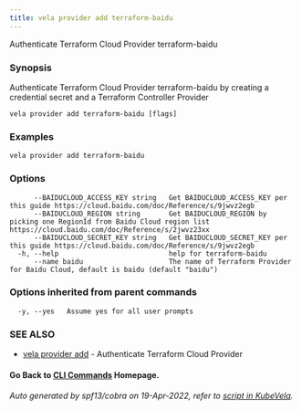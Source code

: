 ```yaml
---
title: vela provider add terraform-baidu
---
```


Authenticate Terraform Cloud Provider terraform-baidu

### Synopsis

Authenticate Terraform Cloud Provider terraform-baidu by creating a credential secret and a Terraform Controller Provider

```
vela provider add terraform-baidu [flags]
```

### Examples

```
vela provider add terraform-baidu
```

### Options

```
      --BAIDUCLOUD_ACCESS_KEY string   Get BAIDUCLOUD_ACCESS_KEY per this guide https://cloud.baidu.com/doc/Reference/s/9jwvz2egb
      --BAIDUCLOUD_REGION string       Get BAIDUCLOUD_REGION by picking one RegionId from Baidu Cloud region list https://cloud.baidu.com/doc/Reference/s/2jwvz23xx
      --BAIDUCLOUD_SECRET_KEY string   Get BAIDUCLOUD_SECRET_KEY per this guide https://cloud.baidu.com/doc/Reference/s/9jwvz2egb
  -h, --help                           help for terraform-baidu
      --name baidu                     The name of Terraform Provider for Baidu Cloud, default is baidu (default "baidu")
```

### Options inherited from parent commands

```
  -y, --yes   Assume yes for all user prompts
```

### SEE ALSO

* [vela provider add](vela_provider_add)	 - Authenticate Terraform Cloud Provider

#### Go Back to [CLI Commands](vela) Homepage.


###### Auto generated by spf13/cobra on 19-Apr-2022, refer to [script in KubeVela](https://github.com/oam-dev/kubevela/tree/master/hack/docgen).
